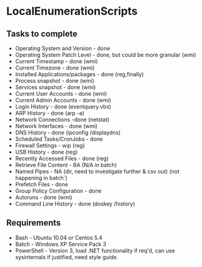 # LocalEnumerationScripts

## Tasks to complete

- Operating System and Version - done
- Operating System Patch Level - done, but could be more granular (wmi)
- Current Timestamp - done (wmi)
- Current Timezone - done (wmi)
- Installed Applications/packages - done (reg,finally)
- Process snapshot - done (wmi)
- Services snapshot - done (wmi)
- Current User Accounts - done (wmi)
- Current Admin Accounts - done (wmi)
- Login History - done (eventquery.vbs)
- ARP History - done (arp -a)
- Network Connections -done (netstat)
- Network Interfaces - done (wmi)
- DNS History - done (ipconfig /displaydns)
- Scheduled Tasks/CronJobs - done
- Firewall Settings - wip (reg) 
- USB History - done (reg)
- Recently Accessed Files - done (reg)
- Retrieve File Content - BA (N/A in batch)
- Named Pipes - NA (dir, need to investigate further & csv out) (not happening in batch`)
- Prefetch Files - done 
- Group Policy Configuration - done
- Autoruns - done (wmi)
- Command Line History - done (doskey /history)

## Requirements
- Bash - Ubuntu 10.04 or Centos 5.4
- Batch - Windows XP Service Pack 3
- PowerShell - Version 3, load .NET functionality if req'd, can use sysinternals if justified, need style guide.  